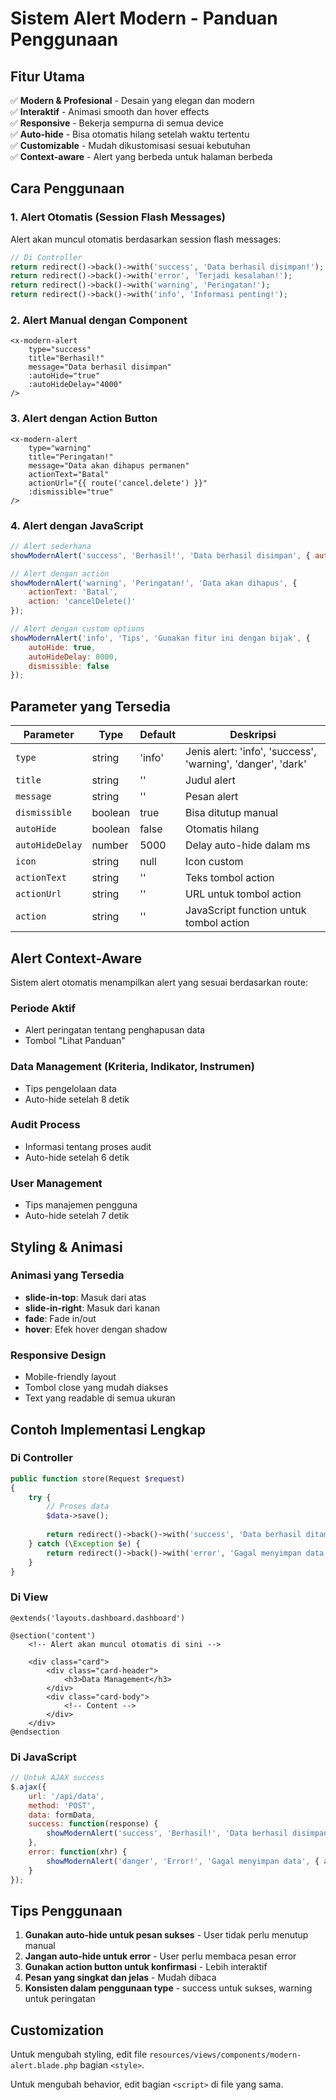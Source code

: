 # Sistem Alert Modern - Panduan Penggunaan

## Fitur Utama

✅ **Modern & Profesional** - Desain yang elegan dan modern  
✅ **Interaktif** - Animasi smooth dan hover effects  
✅ **Responsive** - Bekerja sempurna di semua device  
✅ **Auto-hide** - Bisa otomatis hilang setelah waktu tertentu  
✅ **Customizable** - Mudah dikustomisasi sesuai kebutuhan  
✅ **Context-aware** - Alert yang berbeda untuk halaman berbeda  

## Cara Penggunaan

### 1. Alert Otomatis (Session Flash Messages)

Alert akan muncul otomatis berdasarkan session flash messages:

```php
// Di Controller
return redirect()->back()->with('success', 'Data berhasil disimpan!');
return redirect()->back()->with('error', 'Terjadi kesalahan!');
return redirect()->back()->with('warning', 'Peringatan!');
return redirect()->back()->with('info', 'Informasi penting!');
```

### 2. Alert Manual dengan Component

```blade
<x-modern-alert 
    type="success" 
    title="Berhasil!" 
    message="Data berhasil disimpan"
    :autoHide="true"
    :autoHideDelay="4000"
/>
```

### 3. Alert dengan Action Button

```blade
<x-modern-alert 
    type="warning" 
    title="Peringatan!" 
    message="Data akan dihapus permanen"
    actionText="Batal"
    actionUrl="{{ route('cancel.delete') }}"
    :dismissible="true"
/>
```

### 4. Alert dengan JavaScript

```javascript
// Alert sederhana
showModernAlert('success', 'Berhasil!', 'Data berhasil disimpan', { autoHide: true });

// Alert dengan action
showModernAlert('warning', 'Peringatan!', 'Data akan dihapus', { 
    actionText: 'Batal', 
    action: 'cancelDelete()' 
});

// Alert dengan custom options
showModernAlert('info', 'Tips', 'Gunakan fitur ini dengan bijak', {
    autoHide: true,
    autoHideDelay: 8000,
    dismissible: false
});
```

## Parameter yang Tersedia

| Parameter | Type | Default | Deskripsi |
|-----------|------|---------|-----------|
| `type` | string | 'info' | Jenis alert: 'info', 'success', 'warning', 'danger', 'dark' |
| `title` | string | '' | Judul alert |
| `message` | string | '' | Pesan alert |
| `dismissible` | boolean | true | Bisa ditutup manual |
| `autoHide` | boolean | false | Otomatis hilang |
| `autoHideDelay` | number | 5000 | Delay auto-hide dalam ms |
| `icon` | string | null | Icon custom |
| `actionText` | string | '' | Teks tombol action |
| `actionUrl` | string | '' | URL untuk tombol action |
| `action` | string | '' | JavaScript function untuk tombol action |

## Alert Context-Aware

Sistem alert otomatis menampilkan alert yang sesuai berdasarkan route:

### Periode Aktif
- Alert peringatan tentang penghapusan data
- Tombol "Lihat Panduan"

### Data Management (Kriteria, Indikator, Instrumen)
- Tips pengelolaan data
- Auto-hide setelah 8 detik

### Audit Process
- Informasi tentang proses audit
- Auto-hide setelah 6 detik

### User Management
- Tips manajemen pengguna
- Auto-hide setelah 7 detik

## Styling & Animasi

### Animasi yang Tersedia
- **slide-in-top**: Masuk dari atas
- **slide-in-right**: Masuk dari kanan
- **fade**: Fade in/out
- **hover**: Efek hover dengan shadow

### Responsive Design
- Mobile-friendly layout
- Tombol close yang mudah diakses
- Text yang readable di semua ukuran

## Contoh Implementasi Lengkap

### Di Controller
```php
public function store(Request $request)
{
    try {
        // Proses data
        $data->save();
        
        return redirect()->back()->with('success', 'Data berhasil ditambahkan!');
    } catch (\Exception $e) {
        return redirect()->back()->with('error', 'Gagal menyimpan data: ' . $e->getMessage());
    }
}
```

### Di View
```blade
@extends('layouts.dashboard.dashboard')

@section('content')
    <!-- Alert akan muncul otomatis di sini -->
    
    <div class="card">
        <div class="card-header">
            <h3>Data Management</h3>
        </div>
        <div class="card-body">
            <!-- Content -->
        </div>
    </div>
@endsection
```

### Di JavaScript
```javascript
// Untuk AJAX success
$.ajax({
    url: '/api/data',
    method: 'POST',
    data: formData,
    success: function(response) {
        showModernAlert('success', 'Berhasil!', 'Data berhasil disimpan', { autoHide: true });
    },
    error: function(xhr) {
        showModernAlert('danger', 'Error!', 'Gagal menyimpan data', { autoHide: false });
    }
});
```

## Tips Penggunaan

1. **Gunakan auto-hide untuk pesan sukses** - User tidak perlu menutup manual
2. **Jangan auto-hide untuk error** - User perlu membaca pesan error
3. **Gunakan action button untuk konfirmasi** - Lebih interaktif
4. **Pesan yang singkat dan jelas** - Mudah dibaca
5. **Konsisten dalam penggunaan type** - success untuk sukses, warning untuk peringatan

## Customization

Untuk mengubah styling, edit file `resources/views/components/modern-alert.blade.php` bagian `<style>`.

Untuk mengubah behavior, edit bagian `<script>` di file yang sama. 
